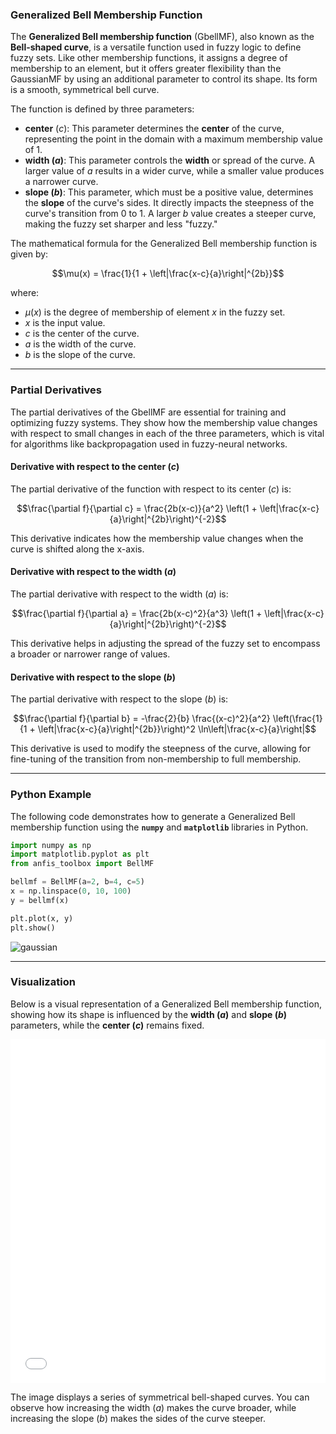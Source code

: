 ### Generalized Bell Membership Function

The **Generalized Bell membership function** (GbellMF), also known as the **Bell-shaped curve**, is a versatile function used in fuzzy logic to define fuzzy sets. Like other membership functions, it assigns a degree of membership to an element, but it offers greater flexibility than the GaussianMF by using an additional parameter to control its shape. Its form is a smooth, symmetrical bell curve.

The function is defined by three parameters:

  * **center** ($c$): This parameter determines the **center** of the curve, representing the point in the domain with a maximum membership value of 1.
  * **width ($a$)**: This parameter controls the **width** or spread of the curve. A larger value of $a$ results in a wider curve, while a smaller value produces a narrower curve.
  * **slope ($b$)**: This parameter, which must be a positive value, determines the **slope** of the curve's sides. It directly impacts the steepness of the curve's transition from 0 to 1. A larger $b$ value creates a steeper curve, making the fuzzy set sharper and less "fuzzy."

The mathematical formula for the Generalized Bell membership function is given by:

$$\mu(x) = \frac{1}{1 + \left|\frac{x-c}{a}\right|^{2b}}$$

where:

  * $\mu(x)$ is the degree of membership of element $x$ in the fuzzy set.
  * $x$ is the input value.
  * $c$ is the center of the curve.
  * $a$ is the width of the curve.
  * $b$ is the slope of the curve.

-----

### Partial Derivatives

The partial derivatives of the GbellMF are essential for training and optimizing fuzzy systems. They show how the membership value changes with respect to small changes in each of the three parameters, which is vital for algorithms like backpropagation used in fuzzy-neural networks.

#### Derivative with respect to the center ($c$)

The partial derivative of the function with respect to its center ($c$) is:

$$\frac{\partial f}{\partial c} = \frac{2b(x-c)}{a^2} \left(1 + \left|\frac{x-c}{a}\right|^{2b}\right)^{-2}$$

This derivative indicates how the membership value changes when the curve is shifted along the x-axis.

#### Derivative with respect to the width ($a$)

The partial derivative with respect to the width ($a$) is:

$$\frac{\partial f}{\partial a} = \frac{2b(x-c)^2}{a^3} \left(1 + \left|\frac{x-c}{a}\right|^{2b}\right)^{-2}$$

This derivative helps in adjusting the spread of the fuzzy set to encompass a broader or narrower range of values.

#### Derivative with respect to the slope ($b$)

The partial derivative with respect to the slope ($b$) is:

$$\frac{\partial f}{\partial b} = -\frac{2}{b} \frac{(x-c)^2}{a^2} \left(\frac{1}{1 + \left|\frac{x-c}{a}\right|^{2b}}\right)^2 \ln\left|\frac{x-c}{a}\right|$$

This derivative is used to modify the steepness of the curve, allowing for fine-tuning of the transition from non-membership to full membership.

-----

### Python Example

The following code demonstrates how to generate a Generalized Bell membership function using the **`numpy`** and **`matplotlib`** libraries in Python.

```python
import numpy as np
import matplotlib.pyplot as plt
from anfis_toolbox import BellMF

bellmf = BellMF(a=2, b=4, c=5)
x = np.linspace(0, 10, 100)
y = bellmf(x)

plt.plot(x, y)
plt.show()
```
<img src="/anfis-toolbox/assets/bell_mf.svg" alt="gaussian" />

-----

### Visualization

Below is a visual representation of a Generalized Bell membership function, showing how its shape is influenced by the **width ($a$)** and **slope ($b$)** parameters, while the **center ($c$)** remains fixed.


<iframe src="/anfis-toolbox/assets/bell_mf_subplots.html" width="100%" height="550" frameborder="0" loading="lazy"></iframe>



The image displays a series of symmetrical bell-shaped curves. You can observe how increasing the width ($a$) makes the curve broader, while increasing the slope ($b$) makes the sides of the curve steeper.
